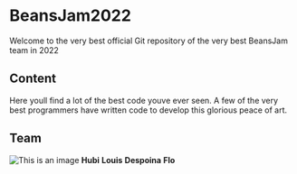 # BeansJam2022
Welcome to the very best official Git repository of the very best BeansJam team in 2022
## Content
Here youll find a lot of the best code youve ever seen.
A few of the very best programmers have written code to develop this glorious peace of art.
## Team
![This is an image](https://giphy.com/gifs/backstreetboys-backstreet-boys-millennium-i-want-it-that-way-VGthqYKqyKhipYxK2s)
**Hubi**
**Louis**
**Despoina**
**Flo**
